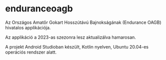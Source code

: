 # enduranceoagb
Az Országos Amatőr Gokart Hosszútávú Bajnokságának (Endurance OAGB) hivatalos applikációja.

Az applikáció a 2023-as szezonra lesz aktualizálva hamarosan.

A projekt Android Studioban készült, Kotlin nyelven, Ubuntu 20.04-es operációs rendszer alatt.
